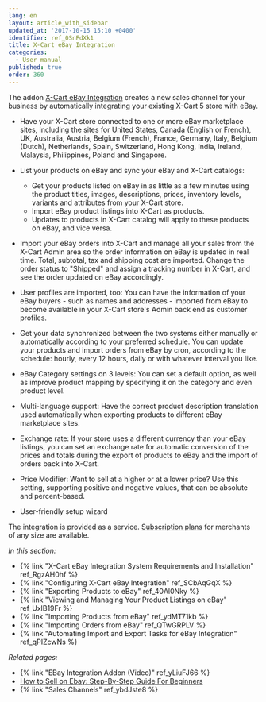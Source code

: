 ```yaml
---
lang: en
layout: article_with_sidebar
updated_at: '2017-10-15 15:10 +0400'
identifier: ref_0SnFdXk1
title: X-Cart eBay Integration
categories:
  - User manual
published: true
order: 360
---
```

The addon [X-Cart eBay Integration](https://market.x-cart.com/addons/ebay-integration.html) creates a new sales channel for your business by automatically integrating your existing X-Cart 5 store with eBay. 

   * Have your X-Cart store connected to one or more eBay marketplace sites, including the sites for United States, Canada (English or French), UK, Australia, Austria, Belgium (French), France, Germany, Italy, Belgium (Dutch), Netherlands, Spain, Switzerland, Hong Kong, India, Ireland, Malaysia, Philippines, Poland and Singapore. 

   * List your products on eBay and sync your eBay and X-Cart catalogs:
     - Get your products listed on eBay in as little as a few minutes using the product titles, images, descriptions, prices, inventory levels, variants and attributes from your X-Cart store. 
     - Import eBay product listings into X-Cart as products.
     - Updates to products in X-Cart catalog will apply to these products on eBay, and vice versa.

   * Import your eBay orders into X-Cart and manage all your sales from the X-Cart Admin area so the order information on eBay is updated in real time. Total, subtotal, tax and shipping cost are imported. Change the order status to "Shipped" and assign a tracking number in X-Cart, and see the order updated on eBay accordingly.

   * User profiles are imported, too: You can have the information of your eBay buyers - such as names and addresses - imported from eBay to become available in your X-Cart store's Admin back end as customer profiles.
   
   * Get your data synchronized between the two systems either manually or automatically according to your preferred schedule. You can update your products and import orders from eBay by cron, according to the schedule: hourly, every 12 hours, daily or with whatever interval you like.
   
   * eBay Category settings on 3 levels: You can set a default option, as well as improve product mapping by specifying it on the category and even product level.

   * Multi-language support: Have the correct product description translation used automatically when exporting products to different eBay marketplace sites.

   * Exchange rate: If your store uses a different currency than your eBay listings, you can set an exchange rate for automatic conversion of the prices and totals during the export of products to eBay and the import of orders back into X-Cart.
   
   * Price Modifier: Want to sell at a higher or at a lower price? Use this setting, supporting positive and negative values, that can be absolute and percent-based.
   
   * User-friendly setup wizard

The integration is provided as a service. [Subscription plans](http://www.x-cart.com/extensions/addons/ebay-integration.html) for merchants of any size are available.


_In this section:_

*   {% link "X-Cart eBay Integration System Requirements and Installation" ref_RgzAH0hf %}
*   {% link "Configuring X-Cart eBay Integration" ref_SCbAqGqX %}
*   {% link "Exporting Products to eBay" ref_40Al0Nky %}
*   {% link "Viewing and Managing Your Product Listings on eBay" ref_UxlB19Fr %}
*   {% link "Importing Products from eBay" ref_ydMT71kb %}
*   {% link "Importing Orders from eBay" ref_QTwGRPLV %}
*   {% link "Automating Import and Export Tasks for eBay Integration" ref_qPIZcwNs %}

_Related pages:_

* {% link "EBay Integration Addon (Video)" ref_yLiuFJ66 %}
* [How to Sell on Ebay: Step-By-Step Guide For Beginners](https://www.x-cart.com/sell-online/how-to-sell-on-ebay.html "eBay Integration")
* {% link "Sales Channels" ref_ybdJste8 %}
